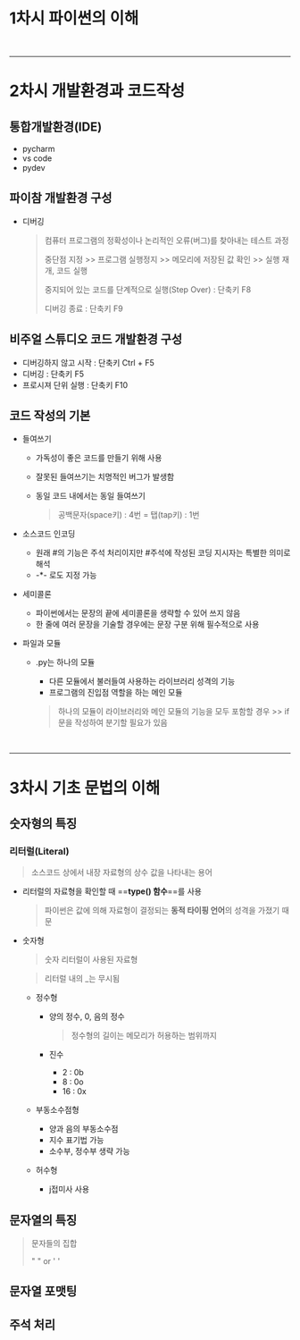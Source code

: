 # 1차시 파이썬의 이해

<br>

---

# 2차시 개발환경과 코드작성

## 통합개발환경(IDE)

- pycharm
- vs code
- pydev

## 파이참 개발환경 구성

- 디버깅

  > 컴퓨터 프로그램의 정확성이나 논리적인 오류(버그)를 찾아내는 테스트 과정
  >
  > 중단점 지정 >> 프로그램 실행정지 >> 메모리에 저장된 값 확인 >> 실행 재개, 코드 실행
  >
  > 중지되어 있는 코드를 단계적으로 실행(Step Over)  : 단축키 F8
  >
  > 디버깅 종료 : 단축키 F9 

## 비주얼 스튜디오 코드 개발환경 구성

- 디버깅하지 않고 시작 : 단축키 Ctrl + F5
- 디버깅 : 단축키 F5
- 프로시져 단위 실행 : 단축키 F10

## 코드 작성의 기본

- 들여쓰기

  - 가독성이 좋은 코드를 만들기 위해 사용

  - 잘못된 들여쓰기는 치명적인 버그가 발생함

  - 동일 코드 내에서는 동일 들여쓰기

    >  공백문자(space키) : 4번 = 탭(tap키) : 1번

- 소스코드 인코딩

  - 원래 #의 기능은 주석 처리이지만 #주석에 작성된 코딩 지시자는 특별한 의미로 해석
  - -*- 로도 지정 가능

- 세미콜론

  - 파이썬에서는 문장의 끝에 세미콜론을 생략할 수 있어 쓰지 않음
  - 한 줄에 여러 문장을 기술할 경우에는 문장 구분 위해 필수적으로 사용

- 파일과 모듈

  - .py는 하나의 모듈

    - 다른 모듈에서 불러들여 사용하는 라이브러리 성격의 기능
    - 프로그램의 진입점 역할을 하는 메인 모듈

    > 하나의 모듈이 라이브러리와 메인 모듈의 기능을 모두 포함할 경우 >> if 문을 작성하여 분기할 필요가 있음

<br>

---

# 3차시 기초 문법의 이해

## 숫자형의 특징

### 리터럴(Literal)

> 소스코드 상에서 내장 자료형의 상수 값을 나타내는 용어

- 리터럴의 자료형을 확인할 때 ==**type() 함수**==를 사용

  > 파이썬은 값에 의해 자료형이 결정되는 **동적 타이핑 언어**의 성격을 가졌기 때문

- 숫자형

  > 숫자 리터럴이 사용된 자료형

  > 리터럴 내의 _는 무시됨

  - 정수형

    - 양의 정수, 0, 음의 정수 

      > 정수형의 길이는 메모리가 허용하는 범위까지

    - 진수

      - 2 : 0b
      - 8 : 0o
      - 16 : 0x

  - 부동소수점형

    - 양과 음의 부동소수점
    - 지수 표기법 가능
    - 소수부, 정수부 생략 가능

  - 허수형

    - j접미사 사용

## 문자열의 특징

> 문자들의 집합
>
> "  "  or  '   '



## 문자열 포맷팅

## 주석 처리

